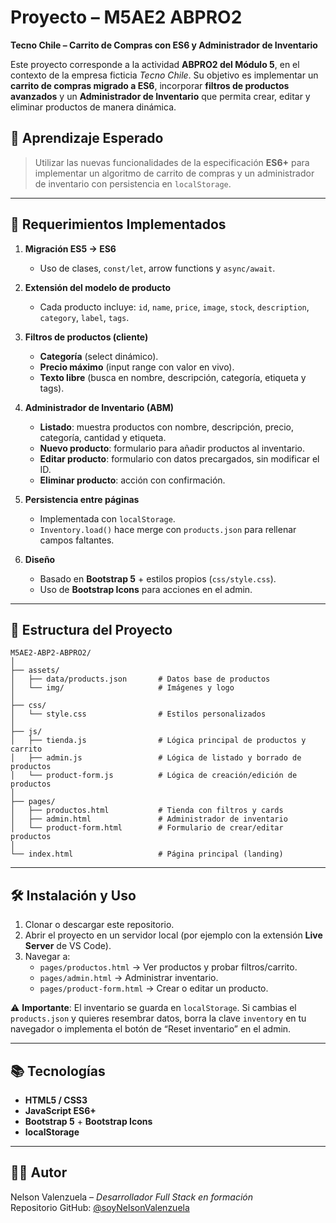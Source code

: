 # Proyecto – M5AE2 ABPRO2  
**Tecno Chile – Carrito de Compras con ES6 y Administrador de Inventario**

Este proyecto corresponde a la actividad **ABPRO2 del Módulo 5**, en el contexto de la empresa ficticia *Tecno Chile*. Su objetivo es implementar un **carrito de compras migrado a ES6**, incorporar **filtros de productos avanzados** y un **Administrador de Inventario** que permita crear, editar y eliminar productos de manera dinámica.

## 🎯 Aprendizaje Esperado
> Utilizar las nuevas funcionalidades de la especificación **ES6+** para implementar un algoritmo de carrito de compras y un administrador de inventario con persistencia en `localStorage`.

---

## 🚀 Requerimientos Implementados
1. **Migración ES5 → ES6**  
   - Uso de clases, `const/let`, arrow functions y `async/await`.

2. **Extensión del modelo de producto**  
   - Cada producto incluye: `id`, `name`, `price`, `image`, `stock`, `description`, `category`, `label`, `tags`.

3. **Filtros de productos (cliente)**  
   - **Categoría** (select dinámico).  
   - **Precio máximo** (input range con valor en vivo).  
   - **Texto libre** (busca en nombre, descripción, categoría, etiqueta y tags).

4. **Administrador de Inventario (ABM)**  
   - **Listado**: muestra productos con nombre, descripción, precio, categoría, cantidad y etiqueta.  
   - **Nuevo producto**: formulario para añadir productos al inventario.  
   - **Editar producto**: formulario con datos precargados, sin modificar el ID.  
   - **Eliminar producto**: acción con confirmación.  

5. **Persistencia entre páginas**  
   - Implementada con `localStorage`.  
   - `Inventory.load()` hace merge con `products.json` para rellenar campos faltantes.

6. **Diseño**  
   - Basado en **Bootstrap 5** + estilos propios (`css/style.css`).  
   - Uso de **Bootstrap Icons** para acciones en el admin.

---

## 📂 Estructura del Proyecto
```
M5AE2-ABP2-ABPRO2/
│
├── assets/
│   ├── data/products.json       # Datos base de productos
│   └── img/                     # Imágenes y logo
│
├── css/
│   └── style.css                # Estilos personalizados
│
├── js/
│   ├── tienda.js                # Lógica principal de productos y carrito
│   ├── admin.js                 # Lógica de listado y borrado de productos
│   └── product-form.js          # Lógica de creación/edición de productos
│
├── pages/
│   ├── productos.html           # Tienda con filtros y cards
│   ├── admin.html               # Administrador de inventario
│   └── product-form.html        # Formulario de crear/editar productos
│
└── index.html                   # Página principal (landing)
```

---

## 🛠️ Instalación y Uso
1. Clonar o descargar este repositorio.  
2. Abrir el proyecto en un servidor local (por ejemplo con la extensión **Live Server** de VS Code).  
3. Navegar a:
   - `pages/productos.html` → Ver productos y probar filtros/carrito.  
   - `pages/admin.html` → Administrar inventario.  
   - `pages/product-form.html` → Crear o editar un producto.  

⚠️ **Importante**: El inventario se guarda en `localStorage`. Si cambias el `products.json` y quieres resembrar datos, borra la clave `inventory` en tu navegador o implementa el botón de “Reset inventario” en el admin.

---

## 📚 Tecnologías
- **HTML5 / CSS3**
- **JavaScript ES6+**
- **Bootstrap 5** + **Bootstrap Icons**
- **localStorage**

---

## 👨‍💻 Autor
Nelson Valenzuela – *Desarrollador Full Stack en formación*  
Repositorio GitHub: [@soyNelsonValenzuela](https://github.com/soyNelsonValenzuela)
